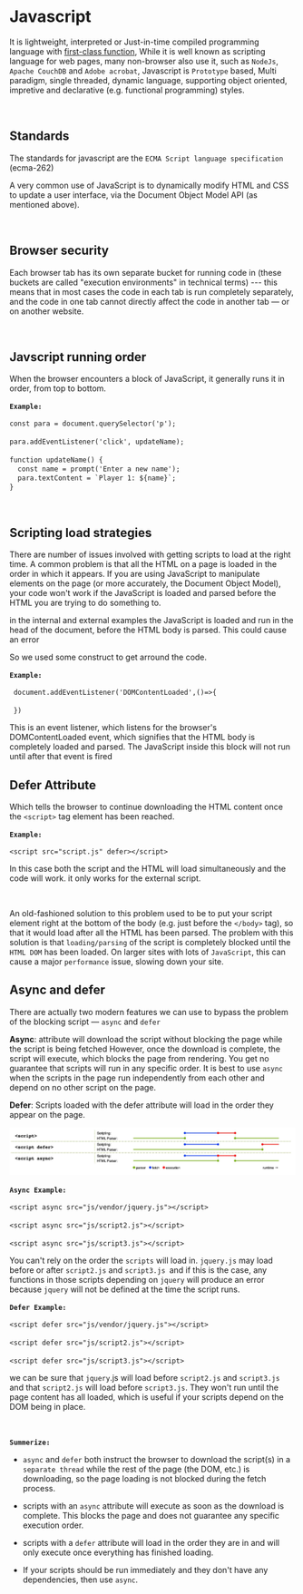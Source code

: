 # Javascript

It is lightweight, interpreted or Just-in-time compiled programming language with [first-class function](https://developer.mozilla.org/en-US/docs/Glossary/First-class_Function), While it is well known as scripting language for web pages, many non-browser also use it, such as `NodeJs`, `Apache CouchDB` and `Adobe acrobat`, Javascript is `Prototype` based, Multi paradigm, single threaded, dynamic language, supporting object oriented, impretive and declarative (e.g. functional programming) styles.

<br/>

## Standards

The standards for javascript are the `ECMA Script language specification` (ecma-262)

A very common use of JavaScript is to dynamically modify HTML and CSS to update a user interface, via the Document Object Model API (as mentioned above).

<br/>

## Browser security

Each browser tab has its own separate bucket for running code in (these buckets are called "execution environments" in technical terms) --- this means that in most cases the code in each tab is run completely separately, and the code in one tab cannot directly affect the code in another tab — or on another website.

<br/>

## Javscript running order

When the browser encounters a block of JavaScript, it generally runs it in order, from top to bottom.

**`Example:`**

```
const para = document.querySelector('p');

para.addEventListener('click', updateName);

function updateName() {
  const name = prompt('Enter a new name');
  para.textContent = `Player 1: ${name}`;
}

```

<br/>

## Scripting load strategies

There are number of issues involved with getting scripts to load at the right time. A common problem is that all the HTML on a page is loaded in the order in which it appears. If you are using JavaScript to manipulate elements on the page (or more accurately, the Document Object Model), your code won't work if the JavaScript is loaded and parsed before the HTML you are trying to do something to.

in the internal and external examples the JavaScript is loaded and run in the head of the document, before the HTML body is parsed. This could cause an error

So we used some construct to get arround the code.

**`Example:`**

```
 document.addEventListener('DOMContentLoaded',()=>{

 })
```

This is an event listener, which listens for the browser's DOMContentLoaded event, which signifies that the HTML body is completely loaded and parsed. The JavaScript inside this block will not run until after that event is fired

## Defer Attribute

Which tells the browser to continue downloading the HTML content once the `<script>` tag element has been reached.

**`Example:`**

```
<script src="script.js" defer></script>
```

In this case both the script and the HTML will load simultaneously and the code will work. it only works for the external script.

<br/>

An old-fashioned solution to this problem used to be to put your script element right at the bottom of the body (e.g. just before the `</body>` tag), so that it would load after all the HTML has been parsed. The problem with this solution is that `loading/parsing` of the script is completely blocked until the `HTML DOM` has been loaded. On larger sites with lots of `JavaScript`, this can cause a major `performance` issue, slowing down your site.

## Async and defer

There are actually two modern features we can use to bypass the problem of the blocking script — `async` and `defer`

**Async**: attribute will download the script without blocking the page while the script is being fetched
However, once the download is complete, the script will execute, which blocks the page from rendering.
You get no guarantee that scripts will run in any specific order. It is best to use `async` when the scripts in the page run independently from each other and depend on no other script on the page.
<br/>

**Defer**: Scripts loaded with the defer attribute will load in the order they appear on the page.

![Async and defer](./async-defer.jpg)

**`Async Example:`**

```
<script async src="js/vendor/jquery.js"></script>

<script async src="js/script2.js"></script>

<script async src="js/script3.js"></script>

```

You can't rely on the order the `scripts` will load in. `jquery.js` may load before or after `script2.js` and `script3.js `and if this is the case, any functions in those scripts depending on `jquery` will produce an error because `jquery` will not be defined at the time the script runs.

**`Defer Example:`**

```
<script defer src="js/vendor/jquery.js"></script>

<script defer src="js/script2.js"></script>

<script defer src="js/script3.js"></script>

```

we can be sure that `jquery`.js will load before `script2.js` and `script3.js` and that `script2.js` will load before `script3.js`. They won't run until the page content has all loaded, which is useful if your scripts depend on the DOM being in place.

<br/>

**`Summerize:`** <br/>

- `async` and `defer` both instruct the browser to download the script(s) in a `separate thread` while the rest of the page (the DOM, etc.) is downloading, so the page loading is not blocked during the fetch process.

- scripts with an `async` attribute will execute as soon as the download is complete. This blocks the page and does not guarantee any specific execution order.

- scripts with a `defer` attribute will load in the order they are in and will only execute once everything has finished loading.

- If your scripts should be run immediately and they don't have any dependencies, then use `async`.
